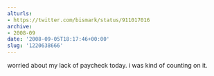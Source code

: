 ```yaml
---
alturls:
- https://twitter.com/bismark/status/911017016
archive:
- 2008-09
date: '2008-09-05T18:17:46+00:00'
slug: '1220638666'
---
```


worried about my lack of paycheck today. i was kind of counting on it.

